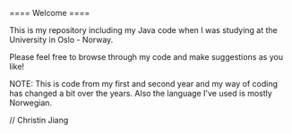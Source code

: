 ==== Welcome ====

This is my repository including my Java code when I was studying at the University in Oslo - Norway.

Please feel free to browse through my code and make suggestions as you like!

NOTE:	This is code from my first and second year and my way of coding has changed a bit over the years.
	Also the language I've used is mostly Norwegian.


// Christin Jiang
